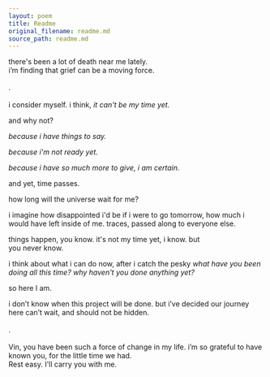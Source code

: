 ```yaml
---
layout: poem
title: Readme
original_filename: readme.md
source_path: readme.md
---
```


there's been a lot of death near me lately.  
i’m finding that grief can be a moving force.
<br/>
<br/>
.
<br/>
<br/>
i consider myself. i think, *it can't be my time yet.* 

and why not?

*because i have things to say.*

*because i'm not ready yet.*

*because i have so much more to give, i am certain.*

and yet, time passes.

how long will the universe wait for me?

i imagine how disappointed i'd be if i were to go tomorrow,
how much i would have left inside of me. traces, passed along to everyone else.

things happen, you know. it's not my time yet, i know. but  
you never know.

i think about what i can do now, after i catch the pesky *what have you been doing all this time? why haven't you done anything yet?*

so here I am.

i don’t know when this project will be done. but i’ve decided our journey here can’t wait, and should not be hidden. 
<br/>
<br/>
.
<br/>
<br/>
Vin, you have been such a force of change in my life. i’m so grateful to have known you, for the little time we had. <br/>
Rest easy. I'll carry you with me. 

